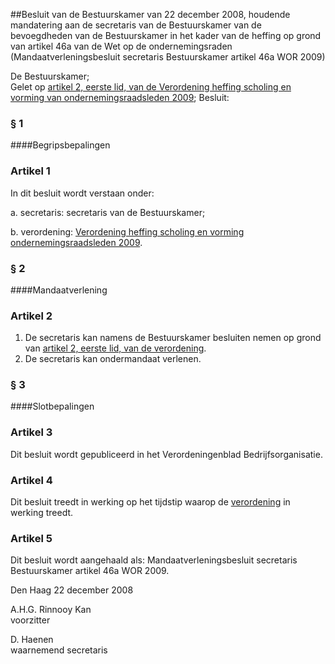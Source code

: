 <meta http-equiv='Content-Type' content='text/html; charset=utf-8' />

##Besluit van de Bestuurskamer van 22 december 2008, houdende mandatering aan de secretaris van de Bestuurskamer van de bevoegdheden van de Bestuurskamer in het kader van de heffing op grond van artikel 46a van de Wet op de ondernemingsraden (Mandaatverleningsbesluit secretaris Bestuurskamer artikel 46a WOR 2009)

De Bestuurskamer;  
Gelet op [artikel 2, eerste lid, van de Verordening heffing scholing en vorming van ondernemingsraadsleden 2009](../../../../../../../../../pbo/verordening/heffing/scholing/en/vorming/ondernemingsraadsleden/2009/BWBR0025056/README.md);
Besluit:     
### §  1  

####Begripsbepalingen

### Artikel  1  

In dit besluit wordt verstaan onder: 

a. secretaris: secretaris van de Bestuurskamer;  

b. verordening: [Verordening heffing scholing en vorming ondernemingsraadsleden 2009](../../../../../../../../../pbo/verordening/heffing/scholing/en/vorming/ondernemingsraadsleden/2009/BWBR0025056/README.md).    

### §  2  

####Mandaatverlening

### Artikel  2  

1.  De secretaris kan namens de Bestuurskamer besluiten nemen op grond van [artikel 2, eerste lid, van de verordening](../../../../../../../../../pbo/verordening/heffing/scholing/en/vorming/ondernemingsraadsleden/2009/BWBR0025056/README.md).   
2.  De secretaris kan ondermandaat verlenen.   

### §  3  

####Slotbepalingen

### Artikel  3  

Dit besluit wordt gepubliceerd in het Verordeningenblad Bedrijfsorganisatie.  

### Artikel  4  

Dit besluit treedt in werking op het tijdstip waarop de [verordening](../../../../../../../../../pbo/verordening/heffing/scholing/en/vorming/ondernemingsraadsleden/2009/BWBR0025056/README.md) in werking treedt.  

### Artikel  5  

Dit besluit wordt aangehaald als: Mandaatverleningsbesluit secretaris Bestuurskamer artikel 46a WOR 2009.  

Den Haag 
22 december 2008   

A.H.G. Rinnooy Kan  
voorzitter  

D. Haenen  
waarnemend secretaris    
